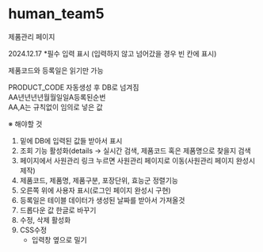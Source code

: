# human_team5
제품관리 페이지

2024.12.17
*필수 입력 표시
(입력하지 않고 넘어갔을 경우 빈 칸에 표시)

제품코드와 등록일은 읽기만 가능

PRODUCT_CODE 자동생성 후 DB로 넘겨짐<br>
AA년년년년월월일일A등록된순번<br>
AA,A는 규칙없이 임의로 넣은 값


※ 해야할 것
1. 밑에 DB에 입력된 값들 받아서 표시
2. 조회 기능 활성화(details -> 실시간 검색, 제품코드 혹은 제품명으로 찾을지 검색
3. 페이지에서 사원관리 링크 누르면 사원관리 페이지로 이동(사원관리 페이지 완성시 제작)
4. 제품코드, 제품명, 제품구분, 포장단위, 효능군 정렬기능
5. 오른쪽 위에 사용자 표시(로그인 페이지 완성시 구현)
6. 등록일은 테이블 데이터가 생성된 날짜를 받아서 가져올것
7. 드롭다운 값 한글로 바꾸기
8. 수정, 삭제 활성화
9. CSS수정
   - 입력창 옆으로 밀기



